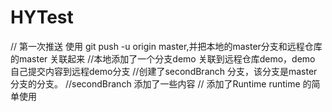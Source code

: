 # HYTest
// 第一次推送 使用 git push -u origin master,并把本地的master分支和远程仓库的master 关联起来
//本地添加了一个分支demo 关联到远程仓库demo，demo 自己提交内容到远程demo分支
//创建了secondBranch 分支，该分支是master 分支的分支。
//secondBranch 添加了一些内容
// 添加了Runtime  runtime 的简单使用


